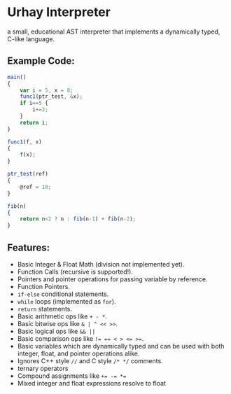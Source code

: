 # Urhay Interpreter
a small, educational AST interpreter that implements a dynamically typed, C-like language.

## Example Code:
```javascript
main()
{
	var i = 5, x = 8;
	func1(ptr_test, &x);
	if i==5 {
		i+=2;
	}
	return i;
}

func1(f, x)
{
	f(x);
}

ptr_test(ref)
{
	@ref = 10;
}

fib(n)
{
	return n<2 ? n : fib(n-1) + fib(n-2);
}
```

## Features:
* Basic Integer & Float Math (division not implemented yet).
* Function Calls (recursive is supported!).
* Pointers and pointer operations for passing variable by reference.
* Function Pointers.
* `if-else` conditional statements.
* `while` loops (implemented as `for`).
* `return` statements.
* Basic arithmetic ops like `+ - *`.
* Basic bitwise ops like `& | ^ << >>`.
* Basic logical ops like `&& ||`
* Basic comparison ops like `!= == < > <= >=`.
* Basic variables which are dynamically typed and can be used with both integer, float, and pointer operations alike.
* Ignores C++ style `//` and C style `/* */` comments.
* ternary operators
* Compound assignments like `+= -= *=`
* Mixed integer and float expressions resolve to float
